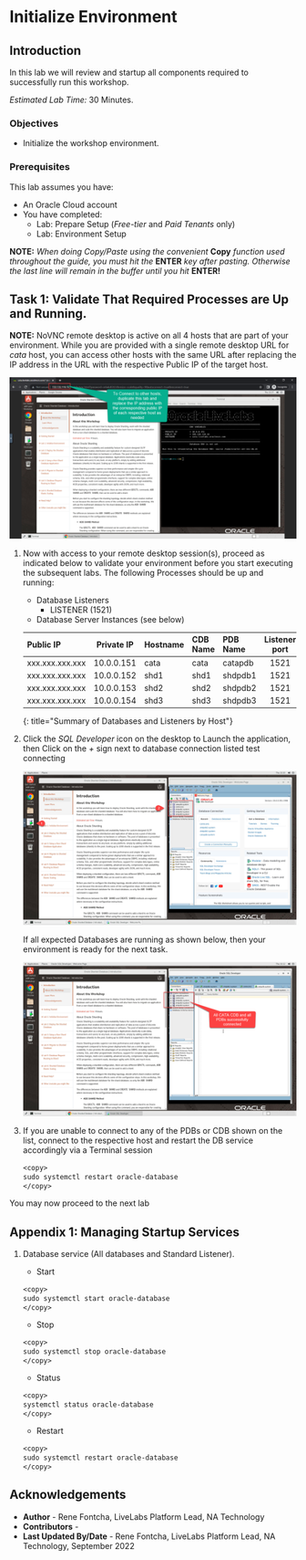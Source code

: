 # Initialize Environment

## Introduction

In this lab we will review and startup all components required to successfully run this workshop.

*Estimated Lab Time:* 30 Minutes.

### Objectives
- Initialize the workshop environment.

### Prerequisites
This lab assumes you have:
- An Oracle Cloud account
- You have completed:
    - Lab: Prepare Setup (*Free-tier* and *Paid Tenants* only)
    - Lab: Environment Setup

**NOTE:** *When doing Copy/Paste using the convenient* **Copy** *function used throughout the guide, you must hit the* **ENTER** *key after pasting. Otherwise the last line will remain in the buffer until you hit* **ENTER!**

## Task 1: Validate That Required Processes are Up and Running.

**NOTE:** NoVNC remote desktop is active on all 4 hosts that are part of your environment. While you are provided with a single remote desktop URL for *cata* host, you can access other hosts with the same URL after replacing the IP address in the URL with the respective Public IP of the target host.

  ![Remote Desktop Landing Page](./images/remote_desktop_landing1.png "Remote Desktop Landing Page")

1. Now with access to your remote desktop session(s), proceed as indicated below to validate your environment before you start executing the subsequent labs. The following Processes should be up and running:

    - Database Listeners
        - LISTENER (1521)
    - Database Server Instances (see below)

    | Public IP       | Private IP   | Hostname | CDB Name | PDB Name |Listener port|
    | --------------- |  :--------:  | -------- | -------- | -------- |  :-------:  |
    | xxx.xxx.xxx.xxx | 10.0.0.151   | cata     | cata     | catapdb  | 1521        |
    | xxx.xxx.xxx.xxx | 10.0.0.152   | shd1     | shd1     | shdpdb1  | 1521        |
    | xxx.xxx.xxx.xxx | 10.0.0.153   | shd2     | shd2     | shdpdb2  | 1521        |
    | xxx.xxx.xxx.xxx | 10.0.0.154   | shd3     | shd3     | shdpdb3  | 1521        |
    {: title="Summary of Databases and Listeners by Host"}


2. Click the *SQL Developer* icon on the desktop to Launch the application, then Click on the *+* sign next to database connection listed test connecting

    ![Launch SQL Developer #1](./images/launch_sql_developer1.png "Launch SQL Developer #1")

    If all expected Databases are running as shown below, then your environment is ready for the next task.  

    ![Launch SQL Developer #2](./images/launch_sql_developer2.png "Launch SQL Developer #2")

3. If you are unable to connect to any of the PDBs or CDB shown on the list, connect to the respective host and restart the DB service accordingly via a Terminal session

    ```
    <copy>
    sudo systemctl restart oracle-database
    </copy>
    ```

You may now proceed to the next lab

## Appendix 1: Managing Startup Services

1. Database service (All databases and Standard Listener).

    - Start

    ```
    <copy>
    sudo systemctl start oracle-database
    </copy>
    ```
    - Stop

    ```
    <copy>
    sudo systemctl stop oracle-database
    </copy>
    ```

    - Status

    ```
    <copy>
    systemctl status oracle-database
    </copy>
    ```

    - Restart

    ```
    <copy>
    sudo systemctl restart oracle-database
    </copy>
    ```


## Acknowledgements
* **Author** - Rene Fontcha, LiveLabs Platform Lead, NA Technology
* **Contributors** -
* **Last Updated By/Date** - Rene Fontcha, LiveLabs Platform Lead, NA Technology, September 2022
